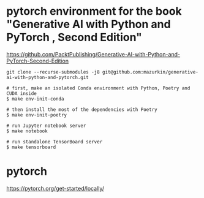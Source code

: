# pytorch environment for the book "Generative AI with Python and PyTorch , Second Edition"

https://github.com/PacktPublishing/Generative-AI-with-Python-and-PyTorch-Second-Edition

```shell
git clone --recurse-submodules -j8 git@github.com:mazurkin/generative-ai-with-python-and-pytorch.git
```

```shell
# first, make an isolated Conda environment with Python, Poetry and CUDA inside
$ make env-init-conda

# then install the most of the dependencies with Poetry
$ make env-init-poetry
```

```shell
# run Jupyter notebook server
$ make notebook
```

```shell
# run standalone TensorBoard server
$ make tensorboard
```

# pytorch

https://pytorch.org/get-started/locally/
